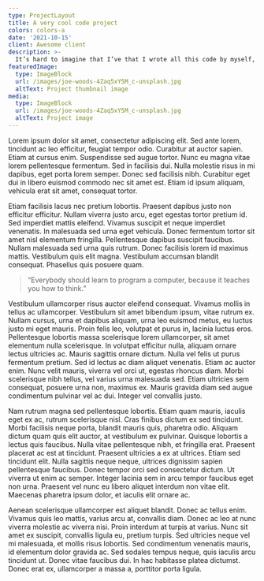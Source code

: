 ```yaml
---
type: ProjectLayout
title: A very cool code project
colors: colors-a
date: '2021-10-15'
client: Awesome client
description: >-
  It’s hard to imagine that I’ve that I wrote all this code by myself, probably because I worked with an entire team :) but they definitely followed my lead most of the time.
featuredImage:
  type: ImageBlock
  url: /images/joe-woods-4Zaq5xY5M_c-unsplash.jpg
  altText: Project thumbnail image
media:
  type: ImageBlock
  url: /images/joe-woods-4Zaq5xY5M_c-unsplash.jpg
  altText: Project image
---
```


Lorem ipsum dolor sit amet, consectetur adipiscing elit. Sed ante lorem, tincidunt ac leo efficitur, feugiat tempor
odio. Curabitur at auctor sapien. Etiam at cursus enim. Suspendisse sed augue tortor. Nunc eu magna vitae lorem
pellentesque fermentum. Sed in facilisis dui. Nulla molestie risus in mi dapibus, eget porta lorem semper. Donec sed
facilisis nibh. Curabitur eget dui in libero euismod commodo nec sit amet est. Etiam id ipsum aliquam, vehicula erat sit
amet, consequat tortor.

Etiam facilisis lacus nec pretium lobortis. Praesent dapibus justo non efficitur efficitur. Nullam viverra justo arcu,
eget egestas tortor pretium id. Sed imperdiet mattis eleifend. Vivamus suscipit et neque imperdiet venenatis. In
malesuada sed urna eget vehicula. Donec fermentum tortor sit amet nisl elementum fringilla. Pellentesque dapibus
suscipit faucibus. Nullam malesuada sed urna quis rutrum. Donec facilisis lorem id maximus mattis. Vestibulum quis elit
magna. Vestibulum accumsan blandit consequat. Phasellus quis posuere quam.

> “Everybody should learn to program a computer, because it teaches you how to think.”

Vestibulum ullamcorper risus auctor eleifend consequat. Vivamus mollis in tellus ac ullamcorper. Vestibulum sit amet
bibendum ipsum, vitae rutrum ex. Nullam cursus, urna et dapibus aliquam, urna leo euismod metus, eu luctus justo mi eget
mauris. Proin felis leo, volutpat et purus in, lacinia luctus eros. Pellentesque lobortis massa scelerisque lorem
ullamcorper, sit amet elementum nulla scelerisque. In volutpat efficitur nulla, aliquam ornare lectus ultricies ac.
Mauris sagittis ornare dictum. Nulla vel felis ut purus fermentum pretium. Sed id lectus ac diam aliquet venenatis.
Etiam ac auctor enim. Nunc velit mauris, viverra vel orci ut, egestas rhoncus diam. Morbi scelerisque nibh tellus, vel
varius urna malesuada sed. Etiam ultricies sem consequat, posuere urna non, maximus ex. Mauris gravida diam sed augue
condimentum pulvinar vel ac dui. Integer vel convallis justo.

Nam rutrum magna sed pellentesque lobortis. Etiam quam mauris, iaculis eget ex ac, rutrum scelerisque nisl. Cras finibus
dictum ex sed tincidunt. Morbi facilisis neque porta, blandit mauris quis, pharetra odio. Aliquam dictum quam quis elit
auctor, at vestibulum ex pulvinar. Quisque lobortis a lectus quis faucibus. Nulla vitae pellentesque nibh, et fringilla
erat. Praesent placerat ac est at tincidunt. Praesent ultricies a ex at ultrices. Etiam sed tincidunt elit. Nulla
sagittis neque neque, ultrices dignissim sapien pellentesque faucibus. Donec tempor orci sed consectetur dictum. Ut
viverra ut enim ac semper. Integer lacinia sem in arcu tempor faucibus eget non urna. Praesent vel nunc eu libero
aliquet interdum non vitae elit. Maecenas pharetra ipsum dolor, et iaculis elit ornare ac.

Aenean scelerisque ullamcorper est aliquet blandit. Donec ac tellus enim. Vivamus quis leo mattis, varius arcu at,
convallis diam. Donec ac leo at nunc viverra molestie ac viverra nisi. Proin interdum at turpis at varius. Nunc sit amet
ex suscipit, convallis ligula eu, pretium turpis. Sed ultricies neque vel mi malesuada, et mollis risus lobortis. Sed
condimentum venenatis mauris, id elementum dolor gravida ac. Sed sodales tempus neque, quis iaculis arcu tincidunt ut.
Donec vitae faucibus dui. In hac habitasse platea dictumst. Donec erat ex, ullamcorper a massa a, porttitor porta
ligula.